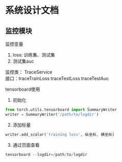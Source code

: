 # 系统设计文档
## 监控模块

监控变量  
1. loss: 训练集、测试集
2. 测试集auc  

监控类： TraceService  
接口：traceTrainLoss traceTestLoss traceTestAuc  

tensorboard使用  
1. 初始化  
```python
from torch.utils.tensorboard import SummaryWriter
writer = SummaryWriter('/path/to/logdir')
```
2. 添加标量
```python
writer.add_scalar('training loss', 纵坐标, 横坐标)
```

3. 通过页面查看
```python
tensorboard --logdir=/path/to/logdir
```